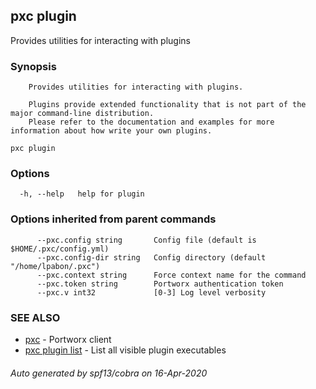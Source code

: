 ## pxc plugin

Provides utilities for interacting with plugins

### Synopsis


		Provides utilities for interacting with plugins.

		Plugins provide extended functionality that is not part of the major command-line distribution.
		Please refer to the documentation and examples for more information about how write your own plugins.

```
pxc plugin
```

### Options

```
  -h, --help   help for plugin
```

### Options inherited from parent commands

```
      --pxc.config string       Config file (default is $HOME/.pxc/config.yml)
      --pxc.config-dir string   Config directory (default "/home/lpabon/.pxc")
      --pxc.context string      Force context name for the command
      --pxc.token string        Portworx authentication token
      --pxc.v int32             [0-3] Log level verbosity
```

### SEE ALSO

* [pxc](pxc.md)	 - Portworx client
* [pxc plugin list](pxc_plugin_list.md)	 - List all visible plugin executables

###### Auto generated by spf13/cobra on 16-Apr-2020
